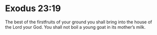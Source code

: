 # Exodus 23:19

The best of the firstfruits of your ground you shall bring into the house of the Lord your God. You shall not boil a young goat in its mother’s milk.
